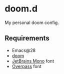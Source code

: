 # doom.d
My personal doom config.

## Requirements

* Emacs@28
* [doom](https://github.com/hlissner/doom-emacs)
* [JetBrains Mono](https://www.jetbrains.com/lp/mono/#how-to-install) font
* [Overpass](https://overpassfont.org/) font

